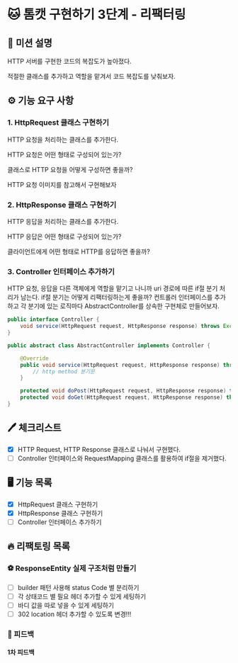 # 🐱 톰캣 구현하기 3단계 - 리팩터링

## 🚀 미션 설명

HTTP 서버를 구현한 코드의 복잡도가 높아졌다.

적절한 클래스를 추가하고 역할을 맡겨서 코드 복잡도를 낮춰보자.

## ⚙️ 기능 요구 사항

### 1. HttpRequest 클래스 구현하기

HTTP 요청을 처리하는 클래스를 추가한다.

HTTP 요청은 어떤 형태로 구성되어 있는가?

클래스로 HTTP 요청을 어떻게 구성하면 좋을까?

HTTP 요청 이미지를 참고해서 구현해보자

### 2. HttpResponse 클래스 구현하기

HTTP 응답을 처리하는 클래스를 추가한다.

HTTP 응답은 어떤 형태로 구성되어 있는가?

클라이언트에게 어떤 형태로 HTTP를 응답하면 좋을까?

### 3. Controller 인터페이스 추가하기

HTTP 요청, 응답을 다른 객체에게 역할을 맡기고 나니까 uri 경로에 따른 if절 분기 처리가 남는다.
if절 분기는 어떻게 리팩터링하는게 좋을까?
컨트롤러 인터페이스를 추가하고 각 분기에 있는 로직마다 AbstractController를 상속한 구현체로 만들어보자.



```java
public interface Controller {
    void service(HttpRequest request, HttpResponse response) throws Exception;
}
```

```java
public abstract class AbstractController implements Controller {

    @Override
    public void service(HttpRequest request, HttpResponse response) throws Exception {
        // http method 분기문
    }

    protected void doPost(HttpRequest request, HttpResponse response) throws Exception { /* NOOP */ }
    protected void doGet(HttpRequest request, HttpResponse response) throws Exception { /* NOOP */ }
}
```

## 🖊 체크리스트

- [x] HTTP Request, HTTP Response 클래스로 나눠서 구현했다.
- [ ] Controller 인터페이스와 RequestMapping 클래스를 활용하여 if절을 제거했다.

## 🖥 기능 목록

- [x] HttpRequest 클래스 구현하기
- [x] HttpResponse 클래스 구현하기
- [ ] Controller 인터페이스 추가하기

## 🔥 리팩토링 목록

### ⚽️ ResponseEntity 실제 구조처럼 만들기

- [ ] builder 패턴 사용해 status Code 별 분리하기
- [ ] 각 상태코드 별 필요 헤더 추가할 수 있게 세팅하기
- [ ] 바디 값을 따로 넣을 수 있게 세팅하기
- [ ] 302 location 헤더 추가할 수 있도록 변경!!!

### 📝 피드백

#### 1차 피드백

